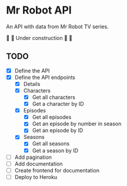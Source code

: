 # Mr Robot API

An API with data from Mr Robot TV series.

🚧 🚧 Under construction 🚧 🚧

## TODO

- [x] Define the API
- [x] Define the API endpoints
  - [x] Details
  - [x] Characters
    - [x] Get all characters
    - [x] Get a character by ID
  - [x] Episodes
    - [x] Get all episodes
    - [x] Get an episode by number in season
    - [x] Get an episode by ID
  - [x] Seasons
    - [x] Get all seasons
    - [x] Get a season by ID
- [ ] Add pagination
- [ ] Add documentation
- [ ] Create frontend for documentation
- [ ] Deploy to Heroku
